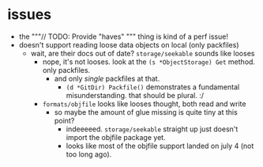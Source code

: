 issues
======

- the """// TODO: Provide "haves" """ thing is kind of a perf issue!
- doesn't support reading loose data objects on local (only packfiles)
  - wait, are their docs out of date?  `storage/seekable` sounds like looses
    - nope, it's not looses.  look at the `(s *ObjectStorage) Get` method.  only packfiles.
	  - and only *single* packfiles at that.
	    - `(d *GitDir) Packfile()` demonstrates a fundamental misunderstanding.  that should be plural.  :/
    - `formats/objfile` looks like looses thought, both read and write
	  - so maybe the amount of glue missing is quite tiny at this point?
	    - indeeeeed.  `storage/seekable` straight up just doesn't import the objfile package yet.
		- looks like most of the objfile support landed on july 4 (not too long ago).